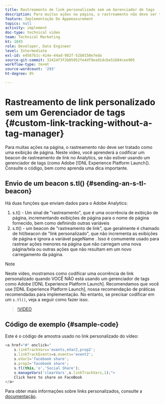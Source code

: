 ```yaml
---
title: Rastreamento de link personalizado sem um Gerenciador de tags
description: Para muitas ações na página, o rastreamento não deve ser tratado como uma exibição de página. Neste vídeo, você aprenderá a codificar um beacon de rastreamento de link no Analytics, se não estiver usando um gerenciador de tags (como o Experience Platform Launch). Consulte o código, bem como aprenda uma dica importante.
feature: Implementação Do Appmeasurement
topics: null
activity: implement
doc-type: technical video
team: Technical Marketing
kt: 1845
role: Developer, Data Engineer
level: Intermediate
exl-id: e4567b1c-414e-44ad-982f-52b0150e7eda
source-git-commit: 32424f3f2b05952fe4df9ea91dcbe51684cee905
workflow-type: tm+mt
source-wordcount: '293'
ht-degree: 8%

---
```


# Rastreamento de link personalizado sem um Gerenciador de tags {#custom-link-tracking-without-a-tag-manager}

Para muitas ações na página, o rastreamento não deve ser tratado como uma exibição de página. Neste vídeo, você aprenderá a codificar um beacon de rastreamento de link no Analytics, se não estiver usando um gerenciador de tags (como Adobe [!DNL Experience Platform Launch]). Consulte o código, bem como aprenda uma dica importante.

## Envio de um beacon s.tl() {#sending-an-s-tl-beacon}

Há duas funções que enviam dados para o Adobe Analytics:

1. s.t() - Um sinal de &quot;rastreamento&quot;, que é uma ocorrência de exibição de página, incrementando exibições de página para o nome de página fornecido, bem como definindo outras variáveis
1. s.tl() - um beacon de &quot;rastreamento de link&quot;, que geralmente é chamado de hit/beacon de &quot;link personalizado&quot;, que não incrementa as exibições de página e ignora a variável pageName . Isso é comumente usado para rastrear ações menores na página que não carregam uma nova página/tela ou outras ações que não resultam em um novo carregamento da página.

>[!NOTE]
>
>Neste vídeo, mostramos como codificar uma ocorrência de link personalizado quando VOCÊ NÃO está usando um gerenciador de tags como Adobe [!DNL Experience Platform Launch]. Recomendamos que você use [!DNL Experience Platform Launch], nossa recomendação de práticas recomendadas para implementação. No entanto, se precisar codificar em um `s.tl()`, veja a seguir como fazer isso.

>[!VIDEO](https://video.tv.adobe.com/v/25832/?quality=12)

## Código de exemplo {#sample-code}

Este é o código de amostra usado no link personalizado do vídeo:

```JavaScript
<a href="#" onclick="
    s.linkTrackVars='events,eVar2,prop2';
    s.linkTrackEvents=s.events='event2';
    s.eVar2='facebook share';
    s.prop2='facebook share';
    s.tl(this,'o','Social Share');
    s.manageVars('clearVars',s.linkTrackVars,1);">
    Click here to share on FaceBook
</a>
```

Para obter mais informações sobre links personalizados, consulte a [documentação](https://marketing.adobe.com/resources/help/pt_BR/sc/implement/function_tl.html).
